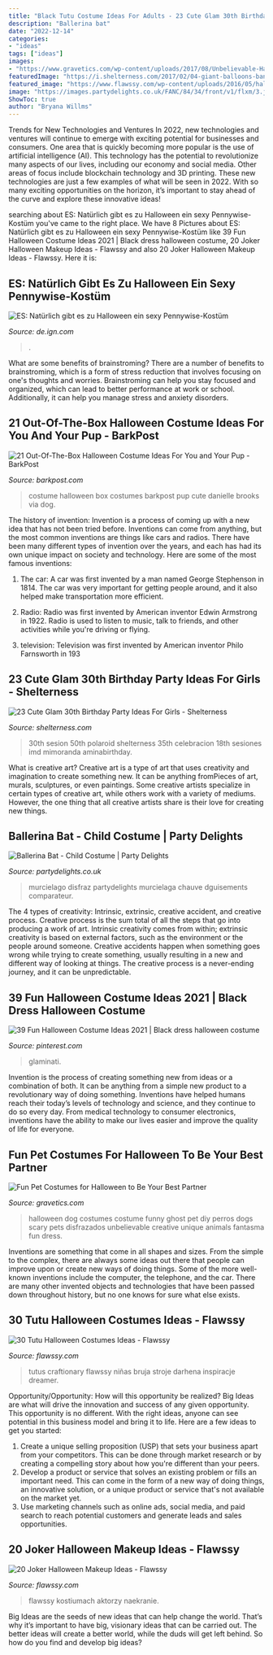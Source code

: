 ```yaml
---
title: "Black Tutu Costume Ideas For Adults - 23 Cute Glam 30th Birthday Party Ideas For Girls"
description: "Ballerina bat"
date: "2022-12-14"
categories:
- "ideas"
tags: ["ideas"]
images:
- "https://www.gravetics.com/wp-content/uploads/2017/08/Unbelievable-Halloween-Costume-Ideas.jpg"
featuredImage: "https://i.shelterness.com/2017/02/04-giant-balloons-banners-and-garlands.jpg"
featured_image: "https://www.flawssy.com/wp-content/uploads/2016/05/halloween-joker-makeup-ideas.jpg"
image: "https://images.partydelights.co.uk/FANC/84/34/front/v1/flxm/3.jpg"
ShowToc: true
author: "Bryana Willms"
---
```



Trends for New Technologies and Ventures
In 2022, new technologies and ventures will continue to emerge with exciting potential for businesses and consumers. One area that is quickly becoming more popular is the use of artificial intelligence (AI). This technology has the potential to revolutionize many aspects of our lives, including our economy and social media. Other areas of focus include blockchain technology and 3D printing. These new technologies are just a few examples of what will be seen in 2022. With so many exciting opportunities on the horizon, it’s important to stay ahead of the curve and explore these innovative ideas!

	

		
searching about ES: Natürlich gibt es zu Halloween ein sexy Pennywise-Kostüm you've came to the right place. We have 8 Pictures about ES: Natürlich gibt es zu Halloween ein sexy Pennywise-Kostüm like 39 Fun Halloween Costume Ideas 2021 | Black dress halloween costume, 20 Joker Halloween Makeup Ideas - Flawssy and also 20 Joker Halloween Makeup Ideas - Flawssy. Here it is:
		
    
## ES: Natürlich Gibt Es Zu Halloween Ein Sexy Pennywise-Kostüm

<img loading=lazy src="https://sm.ign.com/ign_de/screenshot/default/sexypennywise_m5pv.jpg" onerror="this.onerror=null;this.src='https://tse2.mm.bing.net/th?id=OIP.THDfV0TxbTID0F9zijAwEwHaNV&amp;pid=15.1';" alt="ES: Natürlich gibt es zu Halloween ein sexy Pennywise-Kostüm">

_Source: de.ign.com_

>. 

	

What are some benefits of brainstroming?
There are a number of benefits to brainstroming, which is a form of stress reduction that involves focusing on one's thoughts and worries. Brainstroming can help you stay focused and organized, which can lead to better performance at work or school. Additionally, it can help you manage stress and anxiety disorders.

    
## 21 Out-Of-The-Box Halloween Costume Ideas For You And Your Pup - BarkPost

<img loading=lazy src="https://barkpost.com/wp-content/uploads/2014/10/44810d1957f085cd10e15787a71e3867.jpg" onerror="this.onerror=null;this.src='https://tse4.mm.bing.net/th?id=OIP.Jd0IyhP1ouXtE4i9Iigb_AHaLH&amp;pid=15.1';" alt="21 Out-Of-The-Box Halloween Costume Ideas For You and Your Pup - BarkPost">

_Source: barkpost.com_

>costume halloween box costumes barkpost pup cute danielle brooks via dog. 

	

The history of invention:
Invention is a process of coming up with a new idea that has not been tried before. Inventions can come from anything, but the most common inventions are things like cars and radios. There have been many different types of invention over the years, and each has had its own unique impact on society and technology. Here are some of the most famous inventions:
1) The car: A car was first invented by a man named George Stephenson in 1814. The car was very important for getting people around, and it also helped make transportation more efficient.

2) Radio: Radio was first invented by American inventor Edwin Armstrong in 1922. Radio is used to listen to music, talk to friends, and other activities while you're driving or flying.

3) television: Television was first invented by American inventor Philo Farnsworth in 193
    
## 23 Cute Glam 30th Birthday Party Ideas For Girls - Shelterness

<img loading=lazy src="https://i.shelterness.com/2017/02/04-giant-balloons-banners-and-garlands.jpg" onerror="this.onerror=null;this.src='https://tse1.mm.bing.net/th?id=OIP.uexFYFHb_cbRifhb0lJRcQHaJ4&amp;pid=15.1';" alt="23 Cute Glam 30th Birthday Party Ideas For Girls - Shelterness">

_Source: shelterness.com_

>30th sesion 50th polaroid shelterness 35th celebracion 18th sesiones imd mimoranda aminabirthday. 

	

What is creative art?
Creative art is a type of art that uses creativity and imagination to create something new. It can be anything fromPieces of art, murals, sculptures, or even paintings. Some creative artists specialize in certain types of creative art, while others work with a variety of mediums. However, the one thing that all creative artists share is their love for creating new things.

    
## Ballerina Bat - Child Costume | Party Delights

<img loading=lazy src="https://images.partydelights.co.uk/FANC/84/34/front/v1/flxm/3.jpg" onerror="this.onerror=null;this.src='https://tse4.mm.bing.net/th?id=OIP.4TueKRqhyoDd84ULgPxu5AHaJ3&amp;pid=15.1';" alt="Ballerina Bat - Child Costume | Party Delights">

_Source: partydelights.co.uk_

>murcielago disfraz partydelights murcielaga chauve dguisements comparateur. 

	

The 4 types of creativity: Intrinsic, extrinsic, creative accident, and creative process.
Creative process is the sum total of all the steps that go into producing a work of art. Intrinsic creativity comes from within; extrinsic creativity is based on external factors, such as the environment or the people around someone. Creative accidents happen when something goes wrong while trying to create something, usually resulting in a new and different way of looking at things. The creative process is a never-ending journey, and it can be unpredictable.

    
## 39 Fun Halloween Costume Ideas 2021 | Black Dress Halloween Costume

<img loading=lazy src="https://i.pinimg.com/736x/61/79/e4/6179e4692480795e4866cac133d49a3f.jpg" onerror="this.onerror=null;this.src='https://tse2.mm.bing.net/th?id=OIP.eaCqXRgP4FmLNwkZrVDTTgHaLG&amp;pid=15.1';" alt="39 Fun Halloween Costume Ideas 2021 | Black dress halloween costume">

_Source: pinterest.com_

>glaminati. 

	

Invention is the process of creating something new from ideas or a combination of both. It can be anything from a simple new product to a revolutionary way of doing something. Inventions have helped humans reach their today’s levels of technology and science, and they continue to do so every day. From medical technology to consumer electronics, inventions have the ability to make our lives easier and improve the quality of life for everyone.

    
## Fun Pet Costumes For Halloween To Be Your Best Partner

<img loading=lazy src="https://www.gravetics.com/wp-content/uploads/2017/08/Unbelievable-Halloween-Costume-Ideas.jpg" onerror="this.onerror=null;this.src='https://tse2.mm.bing.net/th?id=OIP._lcVaQ_8HlVC9x0-GQLsewHaLG&amp;pid=15.1';" alt="Fun Pet Costumes for Halloween to Be Your Best Partner">

_Source: gravetics.com_

>halloween dog costumes costume funny ghost pet diy perros dogs scary pets disfrazados unbelievable creative unique animals fantasma fun dress. 

	

Inventions are something that come in all shapes and sizes. From the simple to the complex, there are always some ideas out there that people can improve upon or create new ways of doing things. Some of the more well-known inventions include the computer, the telephone, and the car. There are many other invented objects and technologies that have been passed down throughout history, but no one knows for sure what else exists.

    
## 30 Tutu Halloween Costumes Ideas - Flawssy

<img loading=lazy src="http://flawssy.com/wp-content/uploads/2016/06/Witch-Tutu-from-Little-Dreamer-Inc.jpg" onerror="this.onerror=null;this.src='https://tse4.mm.bing.net/th?id=OIP.YrYLlvumCaGXJCX0WDitgAHaLH&amp;pid=15.1';" alt="30 Tutu Halloween Costumes Ideas - Flawssy">

_Source: flawssy.com_

>tutus craftionary flawssy niñas bruja stroje darhena inspiracje dreamer. 

	

Opportunity/Opportunity: How will this opportunity be realized?
Big Ideas are what will drive the innovation and success of any given opportunity. This opportunity is no different. With the right ideas, anyone can see potential in this business model and bring it to life. Here are a few ideas to get you started: 
1. Create a unique selling proposition (USP) that sets your business apart from your competitors. This can be done through market research or by creating a compelling story about how you're different than your peers. 
2. Develop a product or service that solves an existing problem or fills an important need. This can come in the form of a new way of doing things, an innovative solution, or a unique product or service that's not available on the market yet. 
3. Use marketing channels such as online ads, social media, and paid search to reach potential customers and generate leads and sales opportunities.

    
## 20 Joker Halloween Makeup Ideas - Flawssy

<img loading=lazy src="https://www.flawssy.com/wp-content/uploads/2016/05/halloween-joker-makeup-ideas.jpg" onerror="this.onerror=null;this.src='https://tse2.mm.bing.net/th?id=OIP.SpQnVdnm8FllsQnH_of6tgHaJ_&amp;pid=15.1';" alt="20 Joker Halloween Makeup Ideas - Flawssy">

_Source: flawssy.com_

>flawssy kostiumach aktorzy naekranie. 

	

Big Ideas are the seeds of new ideas that can help change the world. That’s why it’s important to have big, visionary ideas that can be carried out. The better ideas will create a better world, while the duds will get left behind. So how do you find and develop big ideas?

